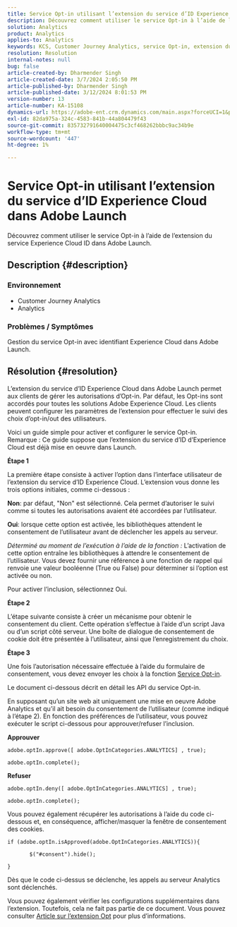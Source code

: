 ```yaml
---
title: Service Opt-in utilisant l’extension du service d’ID Experience Cloud dans Adobe Launch
description: Découvrez comment utiliser le service Opt-in à l’aide de l’extension du service Experience Cloud ID dans Adobe Launch.
solution: Analytics
product: Analytics
applies-to: Analytics
keywords: KCS, Customer Journey Analytics, service Opt-in, extension du service d’ID Experience Cloud, Adobe Launch, Adobe Analytics
resolution: Resolution
internal-notes: null
bug: false
article-created-by: Dharmender Singh
article-created-date: 3/7/2024 2:05:50 PM
article-published-by: Dharmender Singh
article-published-date: 3/12/2024 8:01:53 PM
version-number: 13
article-number: KA-15108
dynamics-url: https://adobe-ent.crm.dynamics.com/main.aspx?forceUCI=1&pagetype=entityrecord&etn=knowledgearticle&id=9324ddc9-8bdc-ee11-904d-6045bd006d92
exl-id: 82da975a-324c-4583-841b-44a804479f43
source-git-commit: 835732791640004475c3cf468262bbbc9ac34b9e
workflow-type: tm+mt
source-wordcount: '447'
ht-degree: 1%

---
```


# Service Opt-in utilisant l’extension du service d’ID Experience Cloud dans Adobe Launch


Découvrez comment utiliser le service Opt-in à l’aide de l’extension du service Experience Cloud ID dans Adobe Launch.

## Description {#description}


### Environnement

- Customer Journey Analytics
- Analytics




### Problèmes / Symptômes

Gestion du service Opt-in avec identifiant Experience Cloud dans Adobe Launch.


## Résolution {#resolution}


L’extension du service d’ID Experience Cloud dans Adobe Launch permet aux clients de gérer les autorisations d’Opt-in. Par défaut, les Opt-ins sont accordés pour toutes les solutions Adobe Experience Cloud. Les clients peuvent configurer les paramètres de l’extension pour effectuer le suivi des choix d’opt-in/out des utilisateurs.

Voici un guide simple pour activer et configurer le service Opt-in.
<br>Remarque : Ce guide suppose que l’extension du service d’ID d’Experience Cloud est déjà mise en oeuvre dans Launch.<br>


<b>Étape 1</b>

La première étape consiste à activer l’option dans l’interface utilisateur de l’extension du service d’ID Experience Cloud. L’extension vous donne les trois options initiales, comme ci-dessous :

<b>Non</b>: par défaut, &quot;Non&quot; est sélectionné. Cela permet d’autoriser le suivi comme si toutes les autorisations avaient été accordées par l’utilisateur.

<b>Oui</b>: lorsque cette option est activée, les bibliothèques attendent le consentement de l’utilisateur avant de déclencher les appels au serveur.

*Déterminé au moment de l’exécution à l’aide de la fonction :* L’activation de cette option entraîne les bibliothèques à attendre le consentement de l’utilisateur. Vous devez fournir une référence à une fonction de rappel qui renvoie une valeur booléenne (True ou False) pour déterminer si l’option est activée ou non.

Pour activer l’inclusion, sélectionnez Oui.



<b>Étape 2</b>

L’étape suivante consiste à créer un mécanisme pour obtenir le consentement du client. Cette opération s’effectue à l’aide d’un script Java ou d’un script côté serveur. Une boîte de dialogue de consentement de cookie doit être présentée à l’utilisateur, ainsi que l’enregistrement du choix.



<b>Étape 3</b>

Une fois l’autorisation nécessaire effectuée à l’aide du formulaire de consentement, vous devez envoyer les choix à la fonction [Service Opt-in](https://experienceleague.adobe.com/docs/id-service/using/implementation/opt-in-service/launch.html).

Le document ci-dessous décrit en détail les API du service Opt-in.

En supposant qu’un site web ait uniquement une mise en oeuvre Adobe Analytics et qu’il ait besoin du consentement de l’utilisateur (comme indiqué à l’étape 2). En fonction des préférences de l’utilisateur, vous pouvez exécuter le script ci-dessous pour approuver/refuser l’inclusion.

<b>Approuver</b>


```
adobe.optIn.approve([ adobe.OptInCategories.ANALYTICS] , true);

adobe.optIn.complete();
```




<b>Refuser</b>


```
adobe.optIn.deny([ adobe.OptInCategories.ANALYTICS] , true);

adobe.optIn.complete();
```




Vous pouvez également récupérer les autorisations à l’aide du code ci-dessous et, en conséquence, afficher/masquer la fenêtre de consentement des cookies.


```
if (adobe.optIn.isApproved(adobe.OptInCategories.ANALYTICS)){

       $("#consent").hide();

}
```




Dès que le code ci-dessus se déclenche, les appels au serveur Analytics sont déclenchés.

Vous pouvez également vérifier les configurations supplémentaires dans l’extension. Toutefois, cela ne fait pas partie de ce document. Vous pouvez consulter [Article sur l’extension Opt](https://experienceleague.adobe.com/docs/id-service/using/implementation/opt-in-service/launch.html) pour plus d’informations.
